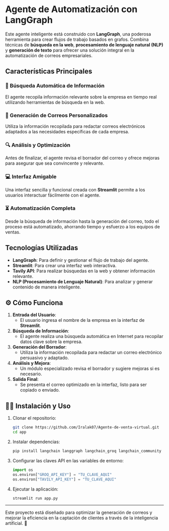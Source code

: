 # Agente de Automatización con LangGraph

Este agente inteligente está construido con **LangGraph**, una poderosa herramienta para crear flujos de trabajo basados en grafos. Combina técnicas de **búsqueda en la web**, **procesamiento de lenguaje natural (NLP)** y **generación de texto** para ofrecer una solución integral en la automatización de correos empresariales.

## Características Principales

### 🔎 Búsqueda Automática de Información
El agente recopila información relevante sobre la empresa en tiempo real utilizando herramientas de búsqueda en la web.

### 📧 Generación de Correos Personalizados
Utiliza la información recopilada para redactar correos electrónicos adaptados a las necesidades específicas de cada empresa.

### 🔍 Análisis y Optimización
Antes de finalizar, el agente revisa el borrador del correo y ofrece mejoras para asegurar que sea convincente y relevante.

### 💻 Interfaz Amigable
Una interfaz sencilla y funcional creada con **Streamlit** permite a los usuarios interactuar fácilmente con el agente.

### ⏳ Automatización Completa
Desde la búsqueda de información hasta la generación del correo, todo el proceso está automatizado, ahorrando tiempo y esfuerzo a los equipos de ventas.

## Tecnologías Utilizadas

- **LangGraph**: Para definir y gestionar el flujo de trabajo del agente.
- **Streamlit**: Para crear una interfaz web interactiva.
- **Tavily API**: Para realizar búsquedas en la web y obtener información relevante.
- **NLP (Procesamiento de Lenguaje Natural)**: Para analizar y generar contenido de manera inteligente.

## ⚙️ Cómo Funciona

1. **Entrada del Usuario**:
   - El usuario ingresa el nombre de la empresa en la interfaz de **Streamlit**.
2. **Búsqueda de Información**:
   - El agente realiza una búsqueda automática en Internet para recopilar datos clave sobre la empresa.
3. **Generación del Borrador**:
   - Utiliza la información recopilada para redactar un correo electrónico persuasivo y adaptado.
4. **Análisis y Mejora**:
   - Un módulo especializado revisa el borrador y sugiere mejoras si es necesario.
5. **Salida Final**:
   - Se presenta el correo optimizado en la interfaz, listo para ser copiado o enviado.

## 👨‍💻 Instalación y Uso

1. Clonar el repositorio:
   ```bash
   git clone https://github.com/Iralak07/Agente-de-venta-virtual.git
   cd app
   ```

2. Instalar dependencias:
   ```bash
   pip install langchain langgraph langchain_groq langchain_community streamlit
   ```

3. Configurar las claves API en las variables de entorno:
   ```python
   import os
   os.environ["GROQ_API_KEY"] = "TU_CLAVE_AQUI"
   os.environ["TAVILY_API_KEY"] = "TU_CLAVE_AQUI"
   ```

4. Ejecutar la aplicación:
   ```bash
   streamlit run app.py
   ```
---

Este proyecto está diseñado para optimizar la generación de correos y mejorar la eficiencia en la captación de clientes a través de la inteligencia artificial. 🌟

